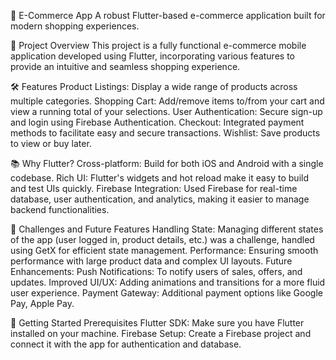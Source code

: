 🛒 E-Commerce App
A robust Flutter-based e-commerce application built for modern shopping experiences.

🌟 Project Overview
This project is a fully functional e-commerce mobile application developed using Flutter, incorporating various features to provide an intuitive and seamless shopping experience.

🛠️ Features
Product Listings: Display a wide range of products across multiple categories.
Shopping Cart: Add/remove items to/from your cart and view a running total of your selections.
User Authentication: Secure sign-up and login using Firebase Authentication.
Checkout: Integrated payment methods to facilitate easy and secure transactions.
Wishlist: Save products to view or buy later.

📚 Why Flutter?
Cross-platform: Build for both iOS and Android with a single codebase.
Rich UI: Flutter's widgets and hot reload make it easy to build and test UIs quickly.
Firebase Integration: Used Firebase for real-time database, user authentication, and analytics, making it easier to manage backend functionalities.

🧗 Challenges and Future Features
Handling State: Managing different states of the app (user logged in, product details, etc.) was a challenge, handled using GetX for efficient state management.
Performance: Ensuring smooth performance with large product data and complex UI layouts.
Future Enhancements:
Push Notifications: To notify users of sales, offers, and updates.
Improved UI/UX: Adding animations and transitions for a more fluid user experience.
Payment Gateway: Additional payment options like Google Pay, Apple Pay.

🚀 Getting Started
Prerequisites
Flutter SDK: Make sure you have Flutter installed on your machine.
Firebase Setup: Create a Firebase project and connect it with the app for authentication and database.
